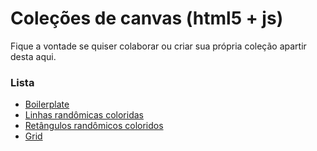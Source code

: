 Coleções de canvas (html5 + js)
==============================

Fique a vontade se quiser colaborar ou criar sua própria coleção apartir desta aqui.


### Lista

- [Boilerplate](boilerplate/readme.md)
- [Linhas randômicas coloridas](linhas-rando-coloridas/readme.md)
- [Retângulos randômicos coloridos](retangulos-rando/readme.md)
- [Grid](grid/readme.md)